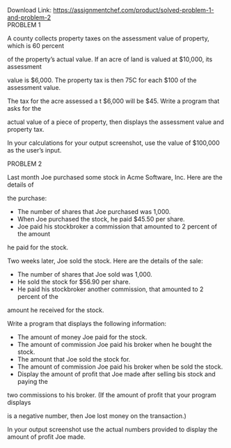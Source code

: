 Download Link: https://assignmentchef.com/product/solved-problem-1-and-problem-2
<br>
PROBLEM 1

A county collects property taxes on the assessment value of property, which is 60 percent

of the property’s actual value. If an acre of land is valued at $10,000, its assessment

value is $6,000. The property tax is then 75C for each $100 of the assessment value.

The tax for the acre assessed a t $6,000 will be $45. Write a program that asks for the

actual value of a piece of property, then displays the assessment value and property tax.

In your calculations for your output screenshot, use the value of $100,000 as the user’s input.

PROBLEM 2

Last month Joe purchased some stock in Acme Software, Inc. Here are the details of

the purchase:

<ul>

 <li>The number of shares that Joe purchased was 1,000.</li>

 <li>When Joe purchased the stock, he paid $45.50 per share.</li>

 <li>Joe paid his stockbroker a commission that amounted to 2 percent of the amount</li>

</ul>

he paid for the stock.

Two weeks later, Joe sold the stock. Here are the details of the sale:

<ul>

 <li>The number of shares that Joe sold was 1,000.</li>

 <li>He sold the stock for $56.90 per share.</li>

 <li>He paid his stockbroker another commission, that amounted to 2 percent of the</li>

</ul>

amount he received for the stock.




Write a program that displays the following information:

<ul>

 <li>The amount of money Joe paid for the stock.</li>

 <li>The amount of commission Joe paid his broker when he bought the stock.</li>

 <li>The amount that Joe sold the stock for.</li>

 <li>The amount of commission Joe paid his broker when be sold the stock.</li>

 <li>Display the amount of profit that Joe made after selling bis stock and paying the</li>

</ul>

two commissions to his broker. (If the amount of profit that your program displays

is a negative number, then Joe lost money on the transaction.)

In your output screenshot use the actual numbers provided to display the amount of profit Joe made.